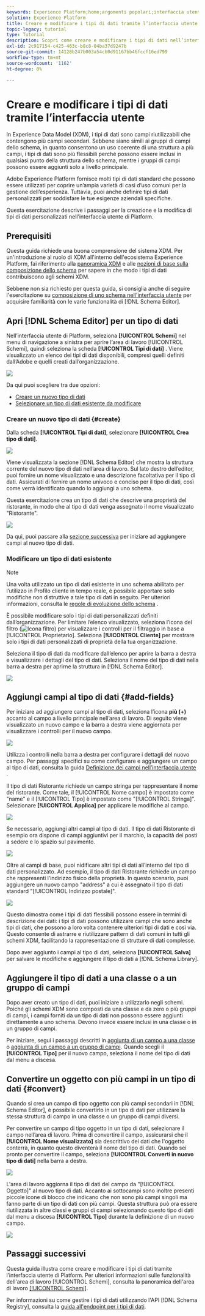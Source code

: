 ```yaml
---
keywords: Experience Platform;home;argomenti popolari;interfaccia utente;XDM;sistema XDM;modello dati esperienza;modello dati esperienza;modello dati esperienza;modello dati;modello dati;registro schema;registro schema;schema;schema;schemi;schemi;schemi;creare;tipo di dati;tipi di dati;
solution: Experience Platform
title: Creare e modificare i tipi di dati tramite l’interfaccia utente
topic-legacy: tutorial
type: Tutorial
description: Scopri come creare e modificare i tipi di dati nell’interfaccia utente di Experience Platform.
exl-id: 2c917154-c425-463c-b8c8-04ba37d9247b
source-git-commit: 14128b247b003a54cb0d91167bb46fccf16ed799
workflow-type: tm+mt
source-wordcount: '1162'
ht-degree: 0%

---
```


# Creare e modificare i tipi di dati tramite l’interfaccia utente

In Experience Data Model (XDM), i tipi di dati sono campi riutilizzabili che contengono più campi secondari. Sebbene siano simili ai gruppi di campi dello schema, in quanto consentono un uso coerente di una struttura a più campi, i tipi di dati sono più flessibili perché possono essere inclusi in qualsiasi punto della struttura dello schema, mentre i gruppi di campi possono essere aggiunti solo a livello principale.

Adobe Experience Platform fornisce molti tipi di dati standard che possono essere utilizzati per coprire un’ampia varietà di casi d’uso comuni per la gestione dell’esperienza. Tuttavia, puoi anche definire tipi di dati personalizzati per soddisfare le tue esigenze aziendali specifiche.

Questa esercitazione descrive i passaggi per la creazione e la modifica di tipi di dati personalizzati nell’interfaccia utente di Platform.

## Prerequisiti

Questa guida richiede una buona comprensione del sistema XDM. Per un&#39;introduzione al ruolo di XDM all&#39;interno dell&#39;ecosistema Experience Platform, fai riferimento alla [panoramica XDM](../../home.md) e alle [nozioni di base sulla composizione dello schema](../../schema/composition.md) per sapere in che modo i tipi di dati contribuiscono agli schemi XDM.

Sebbene non sia richiesto per questa guida, si consiglia anche di seguire l&#39;esercitazione su [composizione di uno schema nell&#39;interfaccia utente](../../tutorials/create-schema-ui.md) per acquisire familiarità con le varie funzionalità di [!DNL Schema Editor].

## Apri [!DNL Schema Editor] per un tipo di dati

Nell’interfaccia utente di Platform, seleziona **[!UICONTROL Schemi]** nel menu di navigazione a sinistra per aprire l’area di lavoro [!UICONTROL Schemi], quindi seleziona la scheda **[!UICONTROL Tipi di dati]** . Viene visualizzato un elenco dei tipi di dati disponibili, compresi quelli definiti dall’Adobe e quelli creati dall’organizzazione.

![](../../images/ui/resources/data-types/data-types-tab.png)

Da qui puoi scegliere tra due opzioni:

- [Creare un nuovo tipo di dati](#create)
- [Selezionare un tipo di dati esistente da modificare](#edit)

### Creare un nuovo tipo di dati {#create}

Dalla scheda **[!UICONTROL Tipi di dati]**, selezionare **[!UICONTROL Crea tipo di dati]**.

![](../../images/ui/resources/data-types/create.png)

Viene visualizzata la sezione [!DNL Schema Editor] che mostra la struttura corrente del nuovo tipo di dati nell’area di lavoro. Sul lato destro dell’editor, puoi fornire un nome visualizzato e una descrizione facoltativa per il tipo di dati. Assicurati di fornire un nome univoco e conciso per il tipo di dati, così come verrà identificato quando lo aggiungi a uno schema.

Questa esercitazione crea un tipo di dati che descrive una proprietà del ristorante, in modo che al tipo di dati venga assegnato il nome visualizzato &quot;Ristorante&quot;.

![](../../images/ui/resources/data-types/data-type-properties.png)

Da qui, puoi passare alla [sezione successiva](#add-fields) per iniziare ad aggiungere campi al nuovo tipo di dati.

### Modificare un tipo di dati esistente

>[!NOTE]
>
>Una volta utilizzato un tipo di dati esistente in uno schema abilitato per l’utilizzo in Profilo cliente in tempo reale, è possibile apportare solo modifiche non distruttive a tale tipo di dati in seguito. Per ulteriori informazioni, consulta le [regole di evoluzione dello schema](../../schema/composition.md#evolution) .

È possibile modificare solo i tipi di dati personalizzati definiti dall’organizzazione. Per limitare l’elenco visualizzato, seleziona l’icona del filtro (![Icona filtro](../../images/ui/resources/data-types/filter.png)) per visualizzare i controlli per il filtraggio in base a [!UICONTROL Proprietario]. Seleziona **[!UICONTROL Cliente]** per mostrare solo i tipi di dati personalizzati di proprietà della tua organizzazione.

Seleziona il tipo di dati da modificare dall’elenco per aprire la barra a destra e visualizzare i dettagli del tipo di dati. Seleziona il nome del tipo di dati nella barra a destra per aprirne la struttura in [!DNL Schema Editor].

![](../../images/ui/resources/data-types/edit.png)

## Aggiungi campi al tipo di dati {#add-fields}

Per iniziare ad aggiungere campi al tipo di dati, seleziona l’icona **più (+)** accanto al campo a livello principale nell’area di lavoro. Di seguito viene visualizzato un nuovo campo e la barra a destra viene aggiornata per visualizzare i controlli per il nuovo campo.

![](../../images/ui/resources/data-types/new-field.png)

Utilizza i controlli nella barra a destra per configurare i dettagli del nuovo campo. Per passaggi specifici su come configurare e aggiungere un campo al tipo di dati, consulta la guida [Definizione dei campi nell’interfaccia utente](../fields/overview.md#define) .

Il tipo di dati Ristorante richiede un campo stringa per rappresentare il nome del ristorante. Come tale, il [!UICONTROL Nome campo] è impostato come &quot;name&quot; e il [!UICONTROL Tipo] è impostato come &quot;[!UICONTROL Stringa]&quot;. Selezionare **[!UICONTROL Applica]** per applicare le modifiche al campo.

![](../../images/ui/resources/data-types/name-field.png)

Se necessario, aggiungi altri campi al tipo di dati. Il tipo di dati Ristorante di esempio ora dispone di campi aggiuntivi per il marchio, la capacità dei posti a sedere e lo spazio sul pavimento.

![](../../images/ui/resources/data-types/more-fields.png)

Oltre ai campi di base, puoi nidificare altri tipi di dati all’interno del tipo di dati personalizzato. Ad esempio, il tipo di dati Ristorante richiede un campo che rappresenti l’indirizzo fisico della proprietà. In questo scenario, puoi aggiungere un nuovo campo &quot;address&quot; a cui è assegnato il tipo di dati standard &quot;[!UICONTROL Indirizzo postale]&quot;.

![](../../images/ui/resources/data-types/address-field.png)

Questo dimostra come i tipi di dati flessibili possono essere in termini di descrizione dei dati: i tipi di dati possono utilizzare campi che sono anche tipi di dati, che possono a loro volta contenere ulteriori tipi di dati e così via. Questo consente di astrarre e riutilizzare pattern di dati comuni in tutti gli schemi XDM, facilitando la rappresentazione di strutture di dati complesse.

Dopo aver aggiunto i campi al tipo di dati, seleziona **[!UICONTROL Salva]** per salvare le modifiche e aggiungere il tipo di dati a [!DNL Schema Library].

## Aggiungere il tipo di dati a una classe o a un gruppo di campi

Dopo aver creato un tipo di dati, puoi iniziare a utilizzarlo negli schemi. Poiché gli schemi XDM sono composti da una classe e da zero o più gruppi di campi, i campi forniti da un tipo di dati non possono essere aggiunti direttamente a uno schema. Devono invece essere inclusi in una classe o in un gruppo di campi.

Per iniziare, segui i passaggi descritti in [aggiunta di un campo a una classe](./classes.md#add-fields) o [aggiunta di un campo a un gruppo di campi](./field-groups.md#add-fields). Quando scegli il **[!UICONTROL Tipo]** per il nuovo campo, seleziona il nome del tipo di dati dal menu a discesa.

## Convertire un oggetto con più campi in un tipo di dati {#convert}

Quando si crea un campo di tipo oggetto con più campi secondari in [!DNL Schema Editor], è possibile convertirlo in un tipo di dati per utilizzare la stessa struttura di campo in una classe o un gruppo di campi diversi.

Per convertire un campo di tipo oggetto in un tipo di dati, selezionare il campo nell’area di lavoro. Prima di convertire il campo, assicurarsi che il **[!UICONTROL Nome visualizzato]** sia descrittivo dei dati che l&#39;oggetto conterrà, in quanto questo diventerà il nome del tipo di dati. Quando sei pronto per convertire il campo, seleziona **[!UICONTROL Converti in nuovo tipo di dati]** nella barra a destra.

![](../../images/ui/resources/data-types/convert-object.png)

L&#39;area di lavoro aggiorna il tipo di dati del campo da &quot;[!UICONTROL Oggetto]&quot; al nuovo tipo di dati. Accanto ai sottocampi sono inoltre presenti piccole icone di blocco che indicano che non sono più campi singoli ma fanno parte di un tipo di dati con più campi. Questa struttura può ora essere riutilizzata in altre classi e gruppi di campi selezionando questo tipo di dati dal menu a discesa **[!UICONTROL Tipo]** durante la definizione di un nuovo campo.

![](../../images/ui/resources/data-types/converted.png)

## Passaggi successivi

Questa guida illustra come creare e modificare i tipi di dati tramite l’interfaccia utente di Platform. Per ulteriori informazioni sulle funzionalità dell&#39;area di lavoro [!UICONTROL Schemi], consulta la panoramica dell&#39;area di lavoro [[!UICONTROL Schemi]](../overview.md).

Per informazioni su come gestire i tipi di dati utilizzando l&#39;API [!DNL Schema Registry], consulta la [guida all&#39;endpoint per i tipi di dati](../../api/data-types.md).
